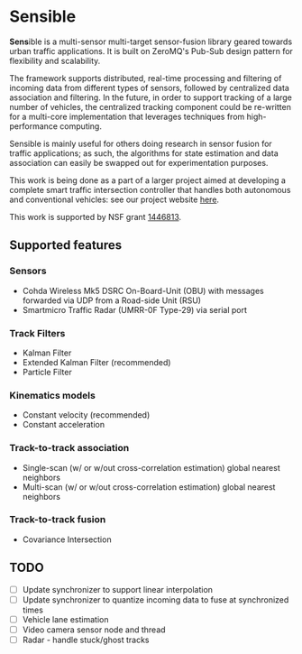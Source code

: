 # Sensible

**Sens**ible is a multi-sensor multi-target sensor-fusion library geared towards urban traffic applications. It is built on ZeroMQ's Pub-Sub design pattern for flexibility and scalability.

The framework supports distributed, real-time processing and filtering of incoming data from different types of sensors, followed by centralized data association and filtering. In the future, in order to support tracking of a large number of vehicles, the centralized tracking component could be re-written for a multi-core implementation that leverages techniques from high-performance computing. 

Sensible is mainly useful for others doing research in sensor fusion for traffic applications; as such, the algorithms for state estimation and data association can easily be swapped out for experimentation purposes. 

This work is being done as a part of a larger project aimed at developing a complete smart traffic intersection controller that handles both autonomous and conventional vehicles: see our project website [here](avian.essie.ufl.edu).

This work is supported by NSF grant [1446813](https://www.nsf.gov/awardsearch/showAward?AWD_ID=1446813&HistoricalAwards=false).

## Supported features

### Sensors

* Cohda Wireless Mk5 DSRC On-Board-Unit (OBU) with messages forwarded via UDP from a Road-side Unit (RSU) 
* Smartmicro Traffic Radar (UMRR-0F Type-29) via serial port

### Track Filters

* Kalman Filter
* Extended Kalman Filter (recommended)
* Particle Filter

### Kinematics models

* Constant velocity (recommended)
* Constant acceleration

### Track-to-track association

* Single-scan (w/ or w/out cross-correlation estimation) global nearest neighbors
* Multi-scan (w/ or w/out cross-correlation estimation) global nearest neighbors

### Track-to-track fusion

* Covariance Intersection 

## TODO

* [ ] Update synchronizer to support linear interpolation 
* [ ] Update synchronizer to quantize incoming data to fuse at synchronized times
* [ ] Vehicle lane estimation
* [ ] Video camera sensor node and thread
* [ ] Radar - handle stuck/ghost tracks
